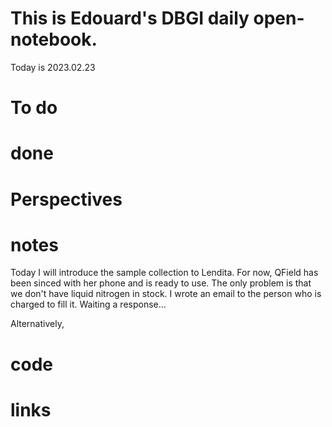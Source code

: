 
# This is Edouard's DBGI daily open-notebook.

Today is 2023.02.23

# To do

# done

# Perspectives

# notes

Today I will introduce the sample collection to Lendita. For now, QField has been sinced with her phone and is ready to use. The only problem is that we don't have liquid nitrogen in stock. I wrote an email to the person who is charged to fill it. Waiting a response...

Alternatively, 

# code

# links

